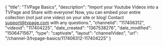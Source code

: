{
    "title": "TVPage Basics",
    "description": "Import your Youtube Videos into a TVPage and Share with everyone! Now, you can embed your entire collection (not just one video) on your site or blog! Contact support@tvpage.com with any questions.",
    "channelid": "117406312",
    "videoid": "117404225",
    "date_created": "1367538276",
    "date_modified": "1506471567",
    "type": "captivate",
    "layout": "channelVideo",
    "url": "\/channel-3\/tvpage-basics\/117406312-117404225"
}